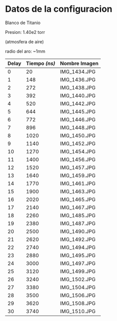 # Datos de la configuracion

Blanco de Titanio

Presion: 1.40e2 torr

(atmosfera de aire)

radio del aro: ~1mm

| Delay | Tiempo _(ns)_ | Nombre Imagen |
| --- | --- | --- |
| 0 | 20 | IMG_1434.JPG |
| 1 | 148 | IMG_1436.JPG |
| 2 | 272 | IMG_1438.JPG |
| 3 | 392 | IMG_1440.JPG |
| 4 | 520 | IMG_1442.JPG |
| 5 | 644 | IMG_1445.JPG |
| 6 | 772 | IMG_1446.JPG |
| 7 | 896 | IMG_1448.JPG |
| 8 | 1020 | IMG_1450.JPG |
| 9 | 1140 | IMG_1452.JPG |
| 10 | 1270 | IMG_1454.JPG |
| 11 | 1400 | IMG_1456.JPG |
| 12 | 1520 | IMG_1457.JPG |
| 13 | 1640 | IMG_1459.JPG |
| 14 | 1770 | IMG_1461.JPG |
| 15 | 1900 | IMG_1463.JPG |
| 16 | 2020 | IMG_1465.JPG |
| 17 | 2140 | IMG_1467.JPG |
| 18 | 2260 | IMG_1485.JPG |
| 19 | 2380 | IMG_1487.JPG |
| 20 | 2500 | IMG_1490.JPG |
| 21 | 2620 | IMG_1492.JPG |
| 22 | 2740 | IMG_1494.JPG |
| 23 | 2880 | IMG_1495.JPG |
| 24 | 3000 | IMG_1497.JPG |
| 25 | 3120 | IMG_1499.JPG |
| 26 | 3240 | IMG_1502.JPG |
| 27 | 3380 | IMG_1504.JPG |
| 28 | 3500 | IMG_1506.JPG |
| 29 | 3620 | IMG_1508.JPG |
| 30 | 3740 | IMG_1510.JPG |

